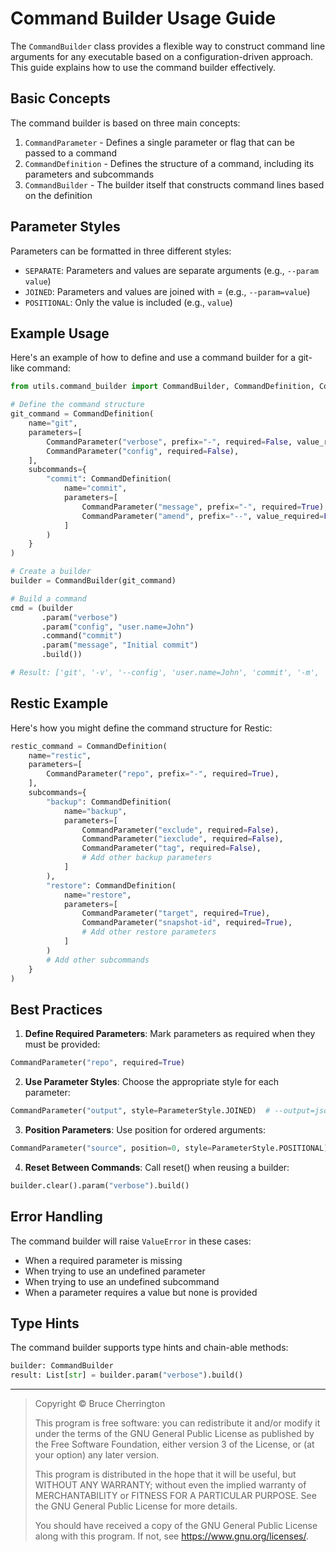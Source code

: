 # Command Builder Usage Guide

The `CommandBuilder` class provides a flexible way to construct command line arguments for any executable based on a configuration-driven approach. This guide explains how to use the command builder effectively.

## Basic Concepts

The command builder is based on three main concepts:

1. `CommandParameter` - Defines a single parameter or flag that can be passed to a command
2. `CommandDefinition` - Defines the structure of a command, including its parameters and subcommands
3. `CommandBuilder` - The builder itself that constructs command lines based on the definition

## Parameter Styles

Parameters can be formatted in three different styles:

- `SEPARATE`: Parameters and values are separate arguments (e.g., `--param value`)
- `JOINED`: Parameters and values are joined with = (e.g., `--param=value`)
- `POSITIONAL`: Only the value is included (e.g., `value`)

## Example Usage

Here's an example of how to define and use a command builder for a git-like command:

```python
from utils.command_builder import CommandBuilder, CommandDefinition, CommandParameter, ParameterStyle

# Define the command structure
git_command = CommandDefinition(
    name="git",
    parameters=[
        CommandParameter("verbose", prefix="-", required=False, value_required=False),
        CommandParameter("config", required=False),
    ],
    subcommands={
        "commit": CommandDefinition(
            name="commit",
            parameters=[
                CommandParameter("message", prefix="-", required=True),
                CommandParameter("amend", prefix="--", value_required=False),
            ]
        )
    }
)

# Create a builder
builder = CommandBuilder(git_command)

# Build a command
cmd = (builder
       .param("verbose")
       .param("config", "user.name=John")
       .command("commit")
       .param("message", "Initial commit")
       .build())

# Result: ['git', '-v', '--config', 'user.name=John', 'commit', '-m', 'Initial commit']
```

## Restic Example

Here's how you might define the command structure for Restic:

```python
restic_command = CommandDefinition(
    name="restic",
    parameters=[
        CommandParameter("repo", prefix="-", required=True),
    ],
    subcommands={
        "backup": CommandDefinition(
            name="backup",
            parameters=[
                CommandParameter("exclude", required=False),
                CommandParameter("iexclude", required=False),
                CommandParameter("tag", required=False),
                # Add other backup parameters
            ]
        ),
        "restore": CommandDefinition(
            name="restore",
            parameters=[
                CommandParameter("target", required=True),
                CommandParameter("snapshot-id", required=True),
                # Add other restore parameters
            ]
        )
        # Add other subcommands
    }
)
```

## Best Practices

1. **Define Required Parameters**: Mark parameters as required when they must be provided:
```python
CommandParameter("repo", required=True)
```

2. **Use Parameter Styles**: Choose the appropriate style for each parameter:
```python
CommandParameter("output", style=ParameterStyle.JOINED)  # --output=json
```

3. **Position Parameters**: Use position for ordered arguments:
```python
CommandParameter("source", position=0, style=ParameterStyle.POSITIONAL)
```

4. **Reset Between Commands**: Call reset() when reusing a builder:

```python
builder.clear().param("verbose").build()
```

## Error Handling

The command builder will raise `ValueError` in these cases:
- When a required parameter is missing
- When trying to use an undefined parameter
- When trying to use an undefined subcommand
- When a parameter requires a value but none is provided

## Type Hints

The command builder supports type hints and chain-able methods:

```python
builder: CommandBuilder
result: List[str] = builder.param("verbose").build()
```

---

> Copyright ©  Bruce Cherrington
>
> This program is free software: you can redistribute it and/or modify
> it under the terms of the GNU General Public License as published by
the Free Software Foundation, either version 3 of the License, or
(at your option) any later version.
> 
> This program is distributed in the hope that it will be useful,
but WITHOUT ANY WARRANTY; without even the implied warranty of
MERCHANTABILITY or FITNESS FOR A PARTICULAR PURPOSE. See the
GNU General Public License for more details.
> 
> You should have received a copy of the GNU General Public License
along with this program. If not, see <https://www.gnu.org/licenses/>.
